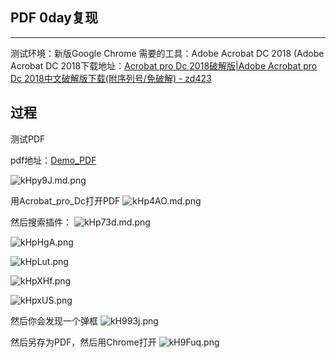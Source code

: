 ## PDF 0day复现 ##
- - -
测试环境：新版Google Chrome
需要的工具：Adobe Acrobat DC 2018
(Adobe Acrobat DC 2018下载地址：[Acrobat pro Dc 2018破解版\|Adobe Acrobat pro Dc 2018中文破解版下载(附序列号/免破解) - zd423](http://www.zdfans.com/html/9063.html)

## 过程 ##
测试PDF

pdf地址：[Demo_PDF](https://www.pdfill.com/download/Acro6JSGuide.pdf)

![kHpy9J.md.png](https://s2.ax1x.com/2019/02/28/kHpy9J.md.png)


用Acrobat_pro_Dc打开PDF
![kHp4AO.md.png](https://s2.ax1x.com/2019/02/28/kHp4AO.md.png)

然后搜索插件：
![kHp73d.md.png](https://s2.ax1x.com/2019/02/28/kHp73d.md.png)

![kHpHgA.png](https://s2.ax1x.com/2019/02/28/kHpHgA.png)

![kHpLut.png](https://s2.ax1x.com/2019/02/28/kHpLut.png)

![kHpXHf.png](https://s2.ax1x.com/2019/02/28/kHpXHf.png)

![kHpxUS.png](https://s2.ax1x.com/2019/02/28/kHpxUS.png)

然后你会发现一个弹框
![kH993j.png](https://s2.ax1x.com/2019/02/28/kH993j.png)

然后另存为PDF，然后用Chrome打开
![kH9Fuq.png](https://s2.ax1x.com/2019/02/28/kH9Fuq.png)